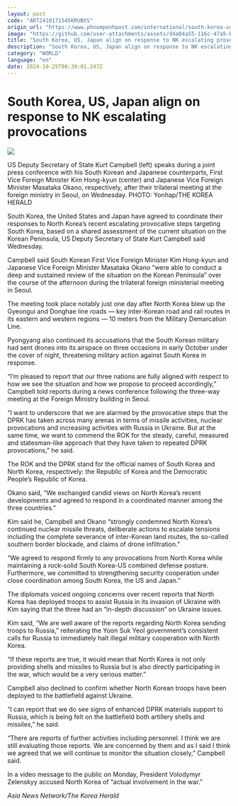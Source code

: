 ```yaml
---
layout: post
code: "ART2410171545KRUBXS"
origin_url: "https://www.phnompenhpost.com/international/south-korea-us-japan-align-on-response-to-nk-escalating-provocations"
image: "https://github.com/user-attachments/assets/d4a04a55-116c-47a5-b704-7bb04e09a796"
title: "South Korea, US, Japan align on response to NK escalating provocations"
description: "​​South Korea, US, Japan align on response to NK escalating provocations​"
category: "WORLD"
language: "en"
date: 2024-10-25T08:39:01.247Z
---
```


# South Korea, US, Japan align on response to NK escalating provocations

![](https://github.com/user-attachments/assets/b3a7df50-e68a-489d-a442-0eb13026f64a)

US Deputy Secretary of State Kurt Campbell (left) speaks during a joint press conference with his South Korean and Japanese counterparts, First Vice Foreign Minister Kim Hong-kyun (center) and Japanese Vice Foreign Minister Masataka Okano, respectively, after their trilateral meeting at the foreign ministry in Seoul, on Wednesday. PHOTO: Yonhap/THE KOREA HERALD

South Korea, the United States and Japan have agreed to coordinate their responses to North Korea’s recent escalating provocative steps targeting South Korea, based on a shared assessment of the current situation on the Korean Peninsula, US Deputy Secretary of State Kurt Campbell said Wednesday.

Campbell said South Korean First Vice Foreign Minister Kim Hong-kyun and Japanese Vice Foreign Minister Masataka Okano “were able to conduct a deep and sustained review of the situation on the Korean Peninsula” over the course of the afternoon during the trilateral foreign ministerial meeting in Seoul.

The meeting took place notably just one day after North Korea blew up the Gyeongui and Donghae line roads — key inter-Korean road and rail routes in its eastern and western regions — 10 meters from the Military Demarcation Line.

Pyongyang also continued its accusations that the South Korean military had sent drones into its airspace on three occasions in early October under the cover of night, threatening military action against South Korea in response.

“I’m pleased to report that our three nations are fully aligned with respect to how we see the situation and how we propose to proceed accordingly,” Campbell told reports during a news conference following the three-way meeting at the Foreign Ministry building in Seoul.

“I want to underscore that we are alarmed by the provocative steps that the DPRK has taken across many arenas in terms of missile activities, nuclear provocations and increasing activities with Russia in Ukraine. But at the same time, we want to commend the ROK for the steady, careful, measured and statesman-like approach that they have taken to repeated DPRK provocations,” he said.

The ROK and the DPRK stand for the official names of South Korea and North Korea, respectively: the Republic of Korea and the Democratic People’s Republic of Korea.

Okano said, “We exchanged candid views on North Korea’s recent developments and agreed to respond in a coordinated manner among the three countries.”

Kim said he, Campbell and Okano “strongly condemned North Korea’s continued nuclear missile threats, deliberate actions to escalate tensions including the complete severance of inter-Korean land routes, the so-called southern border blockade, and claims of drone infiltration.”

“We agreed to respond firmly to any provocations from North Korea while maintaining a rock-solid South Korea-US combined defense posture. Furthermore, we committed to strengthening security cooperation under close coordination among South Korea, the US and Japan.”

The diplomats voiced ongoing concerns over recent reports that North Korea has deployed troops to assist Russia in its invasion of Ukraine with Kim saying that the three had an “in-depth discussion” on Ukraine issues.

Kim said, “We are well aware of the reports regarding North Korea sending troops to Russia,” reiterating the Yoon Suk Yeol government’s consistent calls for Russia to immediately halt illegal military cooperation with North Korea.

“If these reports are true, it would mean that North Korea is not only providing shells and missiles to Russia but is also directly participating in the war, which would be a very serious matter.”

Campbell also declined to confirm whether North Korean troops have been deployed to the battlefield against Ukraine.

“I can report that we do see signs of enhanced DPRK materials support to Russia, which is being felt on the battlefield both artillery shells and missiles,” he said.

“There are reports of further activities including personnel. I think we are still evaluating those reports. We are concerned by them and as I said I think we agreed that we will continue to monitor the situation closely,” Campbell said.

In a video message to the public on Monday, President Volodymyr Zelenskyy accused North Korea of “actual involvement in the war.”

_Asia News Network/The Korea Herald_